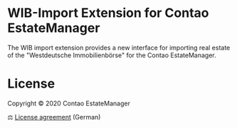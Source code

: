 # WIB-Import Extension for Contao EstateManager
The WIB import extension provides a new interface for importing real estate of the "Westdeutsche Immobilienbörse" for the Contao EstateManager.
        
# License
Copyright © 2020 Contao EstateManager

⚖ [License agreement](https://www.contao-estatemanager.com/de/lizenzbedingungen.html) (German)

